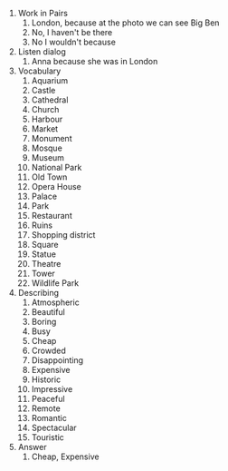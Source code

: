 1. Work in Pairs
	1. London, because at the photo we can see Big Ben
	2. No, I haven't be there
	3. No I wouldn't because
2. Listen dialog
	1. Anna because she was in London 
3. Vocabulary
	1. Aquarium
	2. Castle
	3. Cathedral
	4. Church
	5. Harbour
	6. Market
	7. Monument
	8. Mosque
	9. Museum
	10. National Park
	11. Old Town
	12. Opera House
	13. Palace
	14. Park
	15. Restaurant
	16. Ruins
	17. Shopping district
	18. Square
	19. Statue
	20. Theatre
	21. Tower
	22. Wildlife Park
4. Describing
	1. Atmospheric
	2. Beautiful
	3. Boring
	4. Busy
	5. Cheap
	6. Crowded
	7. Disappointing
	8. Expensive
	9. Historic
	10. Impressive
	11. Peaceful
	12. Remote
	13. Romantic
	14. Spectacular
	15. Touristic
5. Answer
	1. Cheap, Expensive
